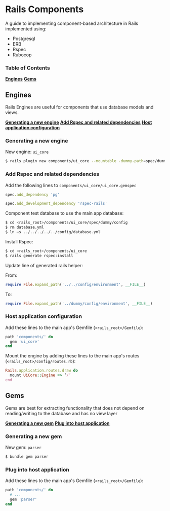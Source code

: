 # Rails Components

A guide to implementing component-based architecture in Rails implemented using:

* Postgresql
* ERB
* Rspec
* Rubocop

### Table of Contents
**[Engines](#engines)**
**[Gems](#gems)**

## Engines

Rails Engines are useful for components that use database models and views.

**[Generating a new engine](#generating-a-new-engine)**
**[Add Rspec and related dependencies](#add-rspec-and-related-dependencies)**
**[Host application configuration](#host-application-configuration)**

### Generating a new engine

New engine: `ui_core`

```bash
$ rails plugin new components/ui_core --mountable -dummy-path=spec/dummy -T
```

### Add Rspec and related dependencies

Add the following lines to `components/ui_core/ui_core.gemspec`

```rb
spec.add_dependency 'pg'

spec.add_development_dependency 'rspec-rails'
```

Component test database to use the main app database:

```bash
$ cd <rails_root>/components/ui_core/spec/dummy/config
$ rm database.yml
$ ln –s ../../../../../config/database.yml
```

Install Rspec:

```bash
$ cd <rails_root>/components/ui_core
$ rails generate rspec:install
```

Update line of generated rails helper:

From:
```rb
require File.expand_path('../../config/environment', __FILE__)
```

To:
```rb
require File.expand_path('../dummy/config/environment', __FILE__)
```

### Host application configuration

Add these lines to the main app's Gemfile (`<rails_root>/Gemfile`):

```rb
path 'components/' do
  gem 'ui_core'
end
```

Mount the engine by adding these lines to the main app's routes (`<rails_root>/config/routes.rb`):

```rb
Rails.application.routes.draw do
  mount UiCore::Engine => ‘/’
end
```

## Gems

Gems are best for extracting functionality that does not depend on reading/writing to the database and has no view layer

**[Generating a new gem](#generating-a-new-gem)**
**[Plug into host application](#plug-into-host-application)**

### Generating a new gem

New gem: `parser`

```bash
$ bundle gem parser
```

### Plug into host application

Add these lines to the main app's Gemfile (`<rails_root>/Gemfile`):

```rb
path 'components/' do
  # ...
  gem 'parser'
end
```

